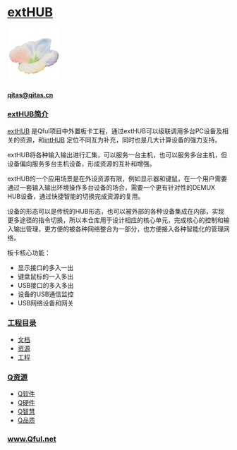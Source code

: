 ﻿# [extHUB](https://github.com/Qful/extHUB) 
[![sites](Qful/qitas.png)](http://www.Qful.net)
####  qitas@qitas.cn
### [extHUB简介](https://github.com/Qful/extHUB) 

[extHUB](https://github.com/Qful/extHUB) 是Qful项目中外置板卡工程，通过extHUB可以级联调用多台PC设备及相关的资源，和[intHUB](https://github.com/Qful/intHUB) 定位不同互为补充，同时也是几大计算设备的强力支持。

extHUB将各种输入输出进行汇集，可以服务一台主机，也可以服务多台主机，但设备偏向服务多台主机设备，形成资源的互补和增强。

extHUB的一个应用场景是在外设资源有限，例如显示器和键鼠，在一个用户需要通过一套输入输出环境操作多台设备的场合，需要一个更有针对性的DEMUX HUB设备，通过快捷智能的切换完成资源的复用。

设备的形态可以是传统的HUB形态，也可以被外部的各种设备集成在内部，实现更多途径的指令切换，所以本仓库用于设计相应的核心单元，完成核心的控制和输入输出管理，更方便的被各种网络整合为一部分，也方便接入各种智能化的管理网络。

板卡核心功能：
* 显示接口的多入一出
* 键盘鼠标的一入多出
* USB接口的多入多出
* 设备的USB通信监控
* USB网络设备和网关

### [工程目录](https://github.com/Qful)

- [文档](docs/)
- [资源](src/)
- [工程](project/)

### [Q资源](https://github.com/Qful)

- [Q软件](https://github.com/OS-Q)
- [Q硬件](https://github.com/sochub)
- [Q智慧](https://github.com/tfzoo)
- [Q品质](https://github.com/qitas)

### www.Qful.net